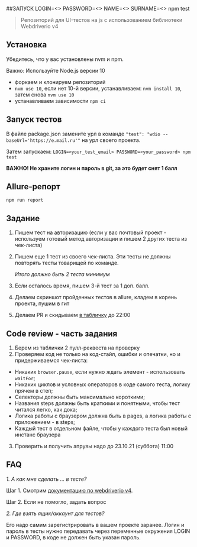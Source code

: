 ##ЗАПУСК
LOGIN=<> PASSWORD=<> NAME=<> SURNAME=<> npm test

> Репозиторий для UI-тестов на js с использованием библиотеки Webdriverio v4

## Установка
Убедитесь, что у вас установлены nvm и npm.

Важно: Используйте Node.js версии 10

- форкаем и клонируем репозиторий
- `nvm use 10`, если нет 10-й версии, устанавливаем: `nvm install 10`, затем снова `nvm use 10`
- устанавливаем зависимости `npm ci`


## Запуск тестов

В файле package.json замените урл в команде `"test": "wdio --baseUrl='https://e.mail.ru'"` на урл своего проекта.

Затем запускаем:
`LOGIN=<your_test_email> PASSWORD=<your_password> npm test`

**ВАЖНО! Не храните логин и пароль в git, за это будет снят 1 балл**

## Allure-репорт

`npm run report`

## Задание

1. Пишем тест на авторизацию (если у вас почтовый проект - используем готовый метод авторизации и пишем 2 других теста из чек-листа)
2. Пишем еще 1 тест из своего чек-листа. Эти тесты не должны повторять тесты товарищей по команде.
   
    _Итого должно быть 2 теста минимум_

3. Если осталось время, пишем 3-й тест за 1 доп. балл.
4. Делаем скриншот пройденных тестов в allure, кладем в корень проекта, пушим в гит
5. Делаем PR и скидываем [в табличку](https://docs.google.com/spreadsheets/d/11FhajaryptOdKtSXKEk8IwHZTCtQ1UudIZx6kf-41XA/edit#gid=1621448278) до 22:00

## Code review - часть задания
1. Берем из таблички 2 пулл-реквеста на проверку
2. Проверяем код не только на код-стайл, ошибки и опечатки, но и придерживаемся чек-листа:
- Никаких `browser.pause`, если нужно ждать элемент - использовать `waitFor`;
- Никаких циклов и условных операторов в коде самого теста, логику прячем в степ;
- Селекторы должны быть максимально короткими;
- Названия steps должны быть краткими и понятными, чтобы тест читался легко, как дока;
- Логика работы с браузером должна быть в pages, а логика работы с приложением - в steps;
- Каждый тест в отдельном файле, чтобы у каждого теста был новый инстанс браузера
3. Проверить и получить апрувы надо до 23.10.21 (суббота) 11:00

## FAQ
*1. А как мне сделать ... в тесте?*

Шаг 1. Смотрим [документацию по webdriverio v4](http://v4.webdriver.io/api.html). 

Шаг 2. Если не помогло, задать вопрос

*2. Где взять ящик/аккаунт для тестов?*

Его надо самим зарегистрировать в вашем проекте заранее. Логин и пароль в тесты нужно передавать через переменные окружения LOGIN и PASSWORD, в коде не должен быть указан пароль.
